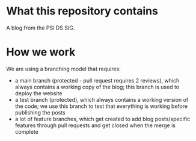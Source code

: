 # What this repository contains
A blog from the PSI DS SIG.

# How we work
We are using a branching model that requires:
- a main branch (protected - pull request requires 2 reviews), which always contains a working copy of the blog; this branch is used to deploy the website
- a test branch (protected), which always contains a working version of the code; we use this branch to test that everything is working before publishing the posts
- a lot of feature branches, which get created to add blog posts/specific features through pull requests and get closed when the merge is complete
